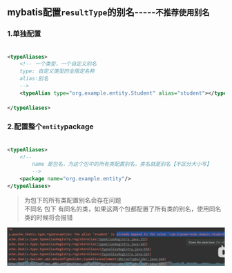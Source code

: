 ## mybatis配置<code>resultType</code>的别名-----<b><code>不推荐使用别名</code></b>

### 1.单独配置

```xml

<typeAliases>
    <!-- 一个类型，一个自定义别名
    type: 自定义类型的全限定名称
    alias:别名
    -->
    <typeAlias type="org.example.entity.Student" alias="student"></typeAlias>

</typeAliases>
```

### 2.配置整个<code>entity</code><b>package</b>

```xml

<typeAliases>
    <!--
        name 是包名，为这个包中的所有类配置别名，类名就是别名【不区分大小写】
        -->
    <package name="org.example.entity"/>
</typeAliases>
```

> 为包下的所有类配置别名会存在问题<br>
不同名 包下 有同名的类，如果这两个包都配置了所有类的别名，使用同名类的时候将会报错
> 
![img.png](img/img1.png)